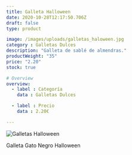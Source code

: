 ```yaml
---
title: Galleta Halloween
date: 2020-10-28T12:17:50.706Z
draft: false
type: product

image: /images/uploads/galletas_haloween.jpg
category : Galletas Dulces
description: "Galleta de sablé de almendras."
productWeight: "35"
price: "2.20"
stock: true

# Overview
overview:
  - label : Categoría
    data : Galletas Dulces

  - label : Precio
    data : 2.20€

---
```

![Galletas Halloween](/images/uploads/galletas_haloween.jpg "Galletas Halloween")

Galleta Gato Negro Halloween
